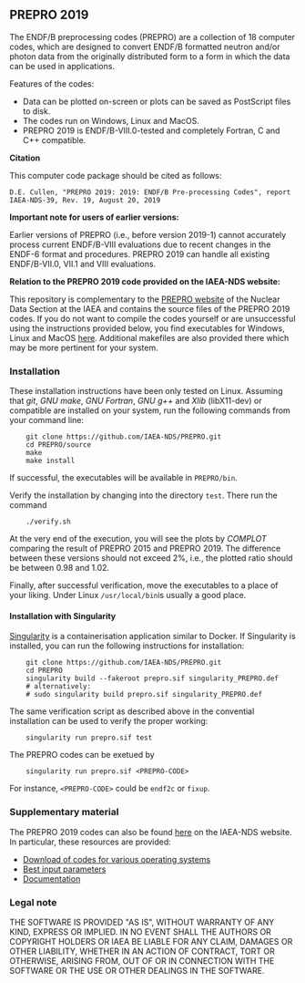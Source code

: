 ## PREPRO 2019

The ENDF/B preprocessing codes (PREPRO) are a collection of 18 computer codes,
which are designed to convert ENDF/B formatted neutron and/or photon data from
the originally distributed form to a form in which the data can be used in
applications.

Features of the codes:
- Data can be plotted on-screen or plots can be saved as PostScript files to disk.
- The codes run on Windows, Linux and MacOS.
- PREPRO 2019 is ENDF/B-VIII.0-tested and completely Fortran, C and C++ compatible.


**Citation**

This computer code package should be cited as follows:

```
D.E. Cullen, "PREPRO 2019: 2019: ENDF/B Pre-processing Codes", report  IAEA-NDS-39, Rev. 19, August 20, 2019
```


**Important note for users of earlier versions:**

Earlier versions of PREPRO (i.e., before version 2019-1) cannot accurately
process current ENDF/B-VIII evaluations due to recent changes in the ENDF-6
format and procedures.
PREPRO 2019 can handle all existing ENDF/B-VII.0, VII.1 and VIII evaluations.

**Relation to the PREPRO 2019 code provided on the IAEA-NDS website:**

This repository is complementary to the [PREPRO website][PREPRO2019-website]
of the Nuclear Data Section at the IAEA
and contains the source files of the PREPRO 2019 codes.
If you do not want to compile the codes yourself or are unsuccessful using the
instructions provided below, you find executables
for Windows, Linux and MacOS [here][PREPRO2019-codes]. Additional
makefiles are also provided there which may be more pertinent for your
system.

### Installation

These installation instructions have been only tested on Linux.
Assuming that *git*, *GNU make*, *GNU Fortran*, *GNU g++*
and *Xlib* (libX11-dev) or compatible are installed on your system, 
run the following commands from your command line:
```
    git clone https://github.com/IAEA-NDS/PREPRO.git
    cd PREPRO/source
    make
    make install
```
If successful, the executables will be available in `PREPRO/bin`.

Verify the installation by changing into the directory `test`.
There run the command
```
    ./verify.sh
```
At the very end of the execution, you will see the plots by
*COMPLOT* comparing the result of PREPRO 2015 and PREPRO 2019.
The difference between these
versions should not exceed 2%, i.e., the plotted ratio should
be between 0.98 and 1.02.

Finally, after successful verification, move the executables to
a place of your liking. Under Linux `/usr/local/bin`is usually
a good place.

#### Installation with Singularity

[Singularity] is a containerisation application similar to Docker.
If Singularity is installed, you can run the following instructions
for installation:
```
    git clone https://github.com/IAEA-NDS/PREPRO.git
    cd PREPRO
    singularity build --fakeroot prepro.sif singularity_PREPRO.def
    # alternatively:
    # sudo singularity build prepro.sif singularity_PREPRO.def
```
The same verification script as described above in the convential
installation can be used to verify the proper working:
```
    singularity run prepro.sif test
```

The PREPRO codes can be exetued by
```
    singularity run prepro.sif <PREPRO-CODE>
```
For instance, `<PREPRO-CODE>` could be `endf2c` or `fixup`.

[Singularity]: https://sylabs.io/

### Supplementary material

The PREPRO 2019 codes can also be found [here][PREPRO2019-website]
on the IAEA-NDS website. In particular, these resources are provided:
- [Download of codes for various operating systems][PREPRO2019-codes]
- [Best input parameters][PREPRO2019-best-parameters]
- [Documentation][PREPRO2019-documentation]

[PREPRO2019-website]: https://www-nds.iaea.org/public/endf/prepro/
[PREPRO2019-codes]: https://www-nds.iaea.org/public/endf/prepro/ask4code.html
[PREPRO2019-best-parameters]: https://www-nds.iaea.org/public/endf/prepro/ask4best.html
[PREPRO2019-documentation]: https://www-nds.iaea.org/public/endf/prepro/DOCUMENT/ask4docs.html


### Legal note

THE SOFTWARE IS PROVIDED "AS IS", WITHOUT WARRANTY OF ANY KIND, EXPRESS OR
IMPLIED. IN NO EVENT SHALL THE AUTHORS OR COPYRIGHT HOLDERS OR IAEA BE LIABLE
FOR ANY CLAIM, DAMAGES OR OTHER LIABILITY, WHETHER IN AN ACTION OF CONTRACT,
TORT OR OTHERWISE, ARISING FROM, OUT OF OR IN CONNECTION WITH THE SOFTWARE 
OR THE USE OR OTHER DEALINGS IN THE SOFTWARE.
